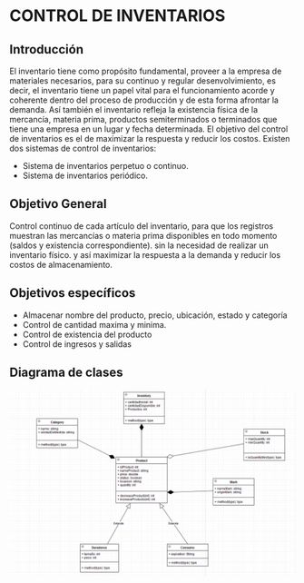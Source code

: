 # CONTROL DE INVENTARIOS
## Introducción
El inventario tiene como propósito fundamental, proveer a la empresa de materiales necesarios, para su continuo y 
regular desenvolvimiento, es decir, el inventario tiene un papel vital para el funcionamiento acorde y coherente dentro 
del proceso de producción y de esta forma afrontar la demanda. Así también el inventario refleja la existencia física de
la mercancía, materia prima, productos semiterminados o terminados que tiene una empresa en un lugar y fecha determinada.
El objetivo del control de  inventarios es el de maximizar la respuesta y reducir los costos.
Existen dos sistemas de control de inventarios:
- Sistema de inventarios perpetuo o continuo.
- Sistema de inventarios periódico. 

## Objetivo General
Control continuo de cada artículo del inventario, para que los registros muestran las mercancías o materia prima 
disponibles en todo momento (saldos y existencia correspondiente). sin la necesidad de realizar un inventario físico. 
y así maximizar la respuesta a la demanda y reducir los costos de almacenamiento.

## Objetivos específicos
- Almacenar nombre del producto, precio, ubicación, estado y categoría
- Control de cantidad maxima y minima.
- Control de existencia del producto
- Control de ingresos y salidas

## Diagrama de clases

![Diagram UML inventory](UML.png)

